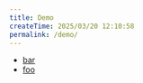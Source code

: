 ```yaml
---
title: Demo
createTime: 2025/03/20 12:10:58
permalink: /demo/
---
```


- [bar](./bar.md)
- [foo](./foo.md)
